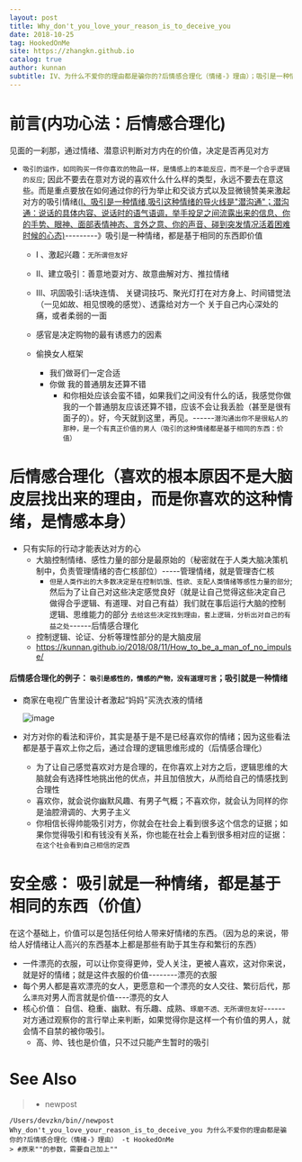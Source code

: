 ```yaml
---
layout: post
title: Why_don't_you_love_your_reason_is_to_deceive_you
date: 2018-10-25
tag: HookedOnMe
site: https://zhangkn.github.io
catalog: true
author: kunnan
subtitle: IV、为什么不爱你的理由都是骗你的?后情感合理化（情绪-》理由）；吸引是一种情绪，都是基于相同的东西即价值
---
```




# 前言(内功心法：后情感合理化)



见面的一刹那，通过情绪、潜意识判断对方内在的价值，决定是否再见对方

* `吸引的运作，如同购买一件你喜欢的物品一样，是情感上的本能反应，而不是一个合乎逻辑的反应`; 因此不要去在意对方说的喜欢什么什么样的类型，永远不要去在意这些。而是重点要放在如何通过你的行为举止和交谈方式以及显微镜赞美来激起对方的吸引情绪[(I、吸引是一种情绪,吸引这种情绪的导火线是"潜沟通"；潜沟通：说话的具体内容、说话时的语气语调，举手投足之间流露出来的信息、你的手势、眼神、面部表情神态、言外之意、你的声音、碰到突发情况活着困难时候的心态)](https://pua1203.github.io/2018/10/16/What_attracts_girls/)---------》吸引是一种情绪，都是基于相同的东西即价值
  * I 、激起兴趣：`无所谓但友好`
  * II、建立吸引：善意地耍对方、故意曲解对方、推拉情绪
  * III、巩固吸引:话块连情、 关键词技巧、聚光灯打在对方身上、时间错觉法（一见如故、相见恨晚的感觉）、透露给对方一个 关于自己内心深处的痛，或者柔弱的一面

  * 感官是决定购物的最有诱惑力的因素
  * 偷换女人框架
    * 我们做哥们一定合适
    * 你做 我的普通朋友还算不错
      * 和你相处应该会蛮不错，如果我们之间没有什么的话，我感觉你做我的一个普通朋友应该还算不错，应该不会让我丢脸（甚至是很有面子的）。好，今天就到这里，再见。------`潜沟通出你不是很粘人的那种，是一个有真正价值的男人（吸引的这种情绪都是基于相同的东西：价值）`



# 后情感合理化（喜欢的根本原因不是大脑皮层找出来的理由，而是你喜欢的这种情绪，是情感本身）



* 只有实际的行动才能表达对方的心
  * 大脑控制情绪、感性力量的部分是最原始的（秘密就在于人类大脑决策机制中，负责管理情绪的杏仁核部位）-----管理情绪，就是管理杏仁核
    * `但是人类作出的大多数决定是在控制饥饿、性欲、支配人类情绪等感性力量的部分`;然后为了让自己对这些决定感觉良好（就是让自己觉得这些决定自己做得合乎逻辑、有道理、对自己有益）我们就在事后运行大脑的控制逻辑、思维能力的部分 `去给这些决定找到理由，套上逻辑，分析出对自己的有益之处`------后情感合理化
  * 控制逻辑、论证、分析等理性部分的是大脑皮层
  * https://kunnan.github.io/2018/08/11/How_to_be_a_man_of_no_impulse/



#### 后情感合理化的例子： `吸引是感性的，情感的产物，没有道理可言`；吸引就是一种情绪



* 商家在电视广告里设计者激起“妈妈”买洗衣液的情绪

  ![image](https://ws3.sinaimg.cn/large/006tBeITgy1fwlfvu49pmj31ok15zb29.jpg)

* 对方对你的看法和评价，其实是基于是不是已经喜欢你的情绪；因为这些看法都是基于喜欢上你之后，通过合理的逻辑思维形成的（后情感合理化）

  * 为了让自己感觉喜欢对方是合理的，在你喜欢上对方之后，逻辑思维的大脑就会有选择性地挑出他的优点，并且加倍放大，从而给自己的情感找到合理性
  * 喜欢你，就会说你幽默风趣、有男子气概；不喜欢你，就会认为同样的你是油腔滑调的、大男子主义
  * 你相信长得帅能吸引对方，你就会在社会上看到很多这个信念的证据；如果你觉得吸引和有钱没有关系，你也能在社会上看到很多相对应的证据：`在这个社会看到自己相信的定西`





# 安全感： 吸引就是一种情绪，都是基于相同的东西（价值）



在这个基础上，价值可以是包括任何给人带来好情绪的东西。（因为总的来说，带给人好情绪让人高兴的东西基本上都是那些有助于其生存和繁衍的东西）



- 一件漂亮的衣服，可以让你变得更帅，受人关注，更被人喜欢，这对你来说，就是好的情绪；就是这件衣服的价值--------漂亮的衣服
- 每个男人都是喜欢漂亮的女人，更愿意和一个漂亮的女人交往、繁衍后代，那么`漂亮`对男人而言就是价值----漂亮的女人
- 核心价值： 自信、稳重、幽默、有乐趣、成熟、`琢磨不透、无所谓但友好`------对方通过观察你的言行举止来判断，如果觉得你是这样一个有价值的男人，就会情不自禁的被你吸引。
  - 高、帅、钱也是价值，只不过只能产生暂时的吸引





# See Also 

>* newpost 
>
```
/Users/devzkn/bin//newpost Why_don't_you_love_your_reason_is_to_deceive_you 为什么不爱你的理由都是骗你的?后情感合理化（情绪-》理由） -t HookedOnMe
> #原来""的参数，需要自己加上""
```

